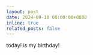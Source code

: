 ```yaml
---
layout: post
date: 2024-09-10 00:00:00+0800
inline: true
related_posts: false
---
```

today! is my birthday!
